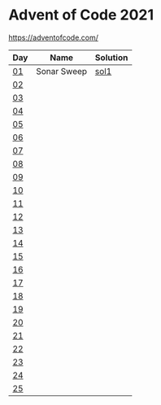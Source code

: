 # Advent of Code 2021

https://adventofcode.com/

|Day|Name|Solution|
|---|---|---|
|[01](https://adventofcode.com/2021/day/1)|Sonar Sweep|[sol1](/day01/sol1.ipynb)
|[02](https://adventofcode.com/2021/day/2)||
|[03](https://adventofcode.com/2021/day/3)||
|[04](https://adventofcode.com/2021/day/4)||
|[05](https://adventofcode.com/2021/day/5)||
|[06](https://adventofcode.com/2021/day/6)||
|[07](https://adventofcode.com/2021/day/7)||
|[08](https://adventofcode.com/2021/day/8)||
|[09](https://adventofcode.com/2021/day/9)||
|[10](https://adventofcode.com/2021/day/10)||
|[11](https://adventofcode.com/2021/day/11)||
|[12](https://adventofcode.com/2021/day/12)||
|[13](https://adventofcode.com/2021/day/13)||
|[14](https://adventofcode.com/2021/day/14)||
|[15](https://adventofcode.com/2021/day/15)||
|[16](https://adventofcode.com/2021/day/16)||
|[17](https://adventofcode.com/2021/day/17)||
|[18](https://adventofcode.com/2021/day/18)||
|[19](https://adventofcode.com/2021/day/19)||
|[20](https://adventofcode.com/2021/day/20)||
|[21](https://adventofcode.com/2021/day/21)||
|[22](https://adventofcode.com/2021/day/22)||
|[23](https://adventofcode.com/2021/day/23)||
|[24](https://adventofcode.com/2021/day/24)||
|[25](https://adventofcode.com/2021/day/25)||
